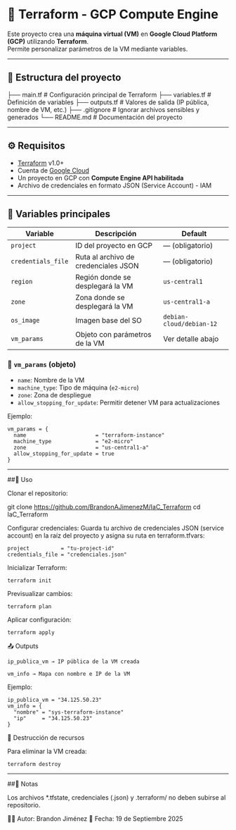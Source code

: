 # 🚀 Terraform - GCP Compute Engine

Este proyecto crea una **máquina virtual (VM)** en **Google Cloud Platform (GCP)** utilizando **Terraform**.  
Permite personalizar parámetros de la VM mediante variables.

---

## 📂 Estructura del proyecto

├── main.tf # Configuración principal de Terraform
├── variables.tf # Definición de variables
├── outputs.tf # Valores de salida (IP pública, nombre de VM, etc.)
├── .gitignore # Ignorar archivos sensibles y generados
└── README.md # Documentación del proyecto


---

## ⚙️ Requisitos

- [Terraform](https://developer.hashicorp.com/terraform/downloads) v1.0+
- Cuenta de [Google Cloud](https://cloud.google.com/)
- Un proyecto en GCP con **Compute Engine API habilitada**
- Archivo de credenciales en formato JSON (Service Account) - IAM

---

## 📌 Variables principales

| Variable            | Descripción                                   | Default                  |
|---------------------|-----------------------------------------------|--------------------------|
| `project`           | ID del proyecto en GCP                        | — (obligatorio)          |
| `credentials_file`  | Ruta al archivo de credenciales JSON          | — (obligatorio)          |
| `region`            | Región donde se desplegará la VM              | `us-central1`            |
| `zone`              | Zona donde se desplegará la VM                | `us-central1-a`          |
| `os_image`          | Imagen base del SO                            | `debian-cloud/debian-12` |
| `vm_params`         | Objeto con parámetros de la VM                | Ver detalle abajo        |

### 📌 `vm_params` (objeto)
- `name`: Nombre de la VM  
- `machine_type`: Tipo de máquina (`e2-micro`)  
- `zone`: Zona de despliegue  
- `allow_stopping_for_update`: Permitir detener VM para actualizaciones  

Ejemplo:
```hcl
vm_params = {
  name                      = "terraform-instance"
  machine_type              = "e2-micro"
  zone                      = "us-central1-a"
  allow_stopping_for_update = true
}
```
---
##🚀 Uso

Clonar el repositorio:

git clone https://github.com/BrandonAJimenezM/IaC_Terraform
cd IaC_Terraform


Configurar credenciales:
Guarda tu archivo de credenciales JSON (service account) en la raíz del proyecto y asigna su ruta en terraform.tfvars:
```hcl
project          = "tu-project-id"
credentials_file = "credenciales.json"
```

Inicializar Terraform:
```hcl
terraform init
```


Previsualizar cambios:
```hcl
terraform plan
```


Aplicar configuración:
```hcl
terraform apply
```

📤 Outputs
```hcl
ip_publica_vm → IP pública de la VM creada

vm_info → Mapa con nombre e IP de la VM
```
Ejemplo:
```hcl
ip_publica_vm = "34.125.50.23"
vm_info = {
  "nombre" = "sys-terraform-instance"
  "ip"     = "34.125.50.23"
}
```
🛑 Destrucción de recursos

Para eliminar la VM creada:
```
terraform destroy
```
---
##📝 Notas

Los archivos *.tfstate, credenciales (.json) y .terraform/ no deben subirse al repositorio.


👨‍💻 Autor: Brandon Jiménez
📅 Fecha: 19 de Septiembre 2025


